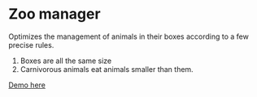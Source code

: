 # Zoo manager

Optimizes the management of animals in their boxes according to a few precise rules.
1. Boxes are all the same size
2. Carnivorous animals eat animals smaller than them.

[Demo here](https://zoo-manager-pgmyunnbft.now.sh)
